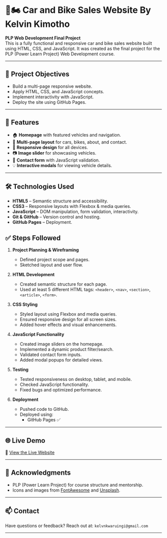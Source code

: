 # 🚗🏍️ Car and Bike Sales Website By Kelvin Kimotho

**PLP Web Development Final Project**  
This is a fully functional and responsive car and bike sales website built using HTML, CSS, and JavaScript. It was created as the final project for the PLP (Power Learn Project) Web Development course.

---

## 📌 Project Objectives

- Build a multi-page responsive website.
- Apply HTML, CSS, and JavaScript concepts.
- Implement interactivity with JavaScript.
- Deploy the site using GitHub Pages.

---

## 🚀 Features

- 🏠 **Homepage** with featured vehicles and navigation.
- 📄 **Multi-page layout** for cars, bikes, about, and contact.
- 📱 **Responsive design** for all devices.
- 📷 **Image slider** for showcasing vehicles.
- 📝 **Contact form** with JavaScript validation.
- 💡 **Interactive modals** for viewing vehicle details.

---

## 🛠️ Technologies Used

- **HTML5** – Semantic structure and accessibility.
- **CSS3** – Responsive layouts with Flexbox & media queries.
- **JavaScript** – DOM manipulation, form validation, interactivity.
- **Git & GitHub** – Version control and hosting.
- **GitHub Pages** – Deployment.

## ✅ Steps Followed

1. **Project Planning & Wireframing**
   - Defined project scope and pages.
   - Sketched layout and user flow.

2. **HTML Development**
   - Created semantic structure for each page.
   - Used at least 5 different HTML tags: `<header>`, `<nav>`, `<section>`, `<article>`, `<form>`.

3. **CSS Styling**
   - Styled layout using Flexbox and media queries.
   - Ensured responsive design for all screen sizes.
   - Added hover effects and visual enhancements.

4. **JavaScript Functionality**
   - Created image sliders on the homepage.
   - Implemented a dynamic product filter/search.
   - Validated contact form inputs.
   - Added modal popups for detailed views.

5. **Testing**
   - Tested responsiveness on desktop, tablet, and mobile.
   - Checked JavaScript functionality.
   - Fixed bugs and optimized performance.

6. **Deployment**
   - Pushed code to GitHub.
   - Deployed using:
     - GitHub Pages ✅

---

## 🌐 Live Demo

🔗 [View the Live Website](https://kelvinkimotho.github.io/Car-Bike-Sales/)  

---

## 🙌 Acknowledgments

- PLP (Power Learn Project) for course structure and mentorship.
- Icons and images from [FontAwesome](https://fontawesome.com/) and [Unsplash](https://unsplash.com/).

---

## 📫 Contact

Have questions or feedback? Reach out at: `kelvnkwaruingi@gmail.com`

---

